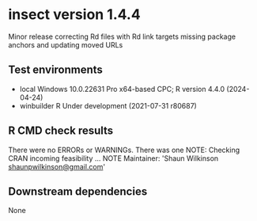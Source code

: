 # insect version 1.4.4

Minor release correcting Rd files with Rd link targets missing package anchors and updating moved URLs


## Test environments

 * local Windows 10.0.22631 Pro x64-based CPC; R version 4.4.0 (2024-04-24)
 * winbuilder R Under development (2021-07-31 r80687)

## R CMD check results

There were no ERRORs or WARNINGs. There was one NOTE: Checking CRAN incoming feasibility ... NOTE Maintainer: 'Shaun Wilkinson <shaunpwilkinson@gmail.com>'

## Downstream dependencies

None
